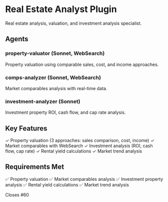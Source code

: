 # Real Estate Analyst Plugin

Real estate analysis, valuation, and investment analysis specialist.

## Agents

### property-valuator (Sonnet, WebSearch)
Property valuation using comparable sales, cost, and income approaches.

### comps-analyzer (Sonnet, WebSearch)
Market comparables analysis with real-time data.

### investment-analyzer (Sonnet)
Investment property ROI, cash flow, and cap rate analysis.

## Key Features

✓ Property valuation (3 approaches: sales comparison, cost, income)
✓ Market comparables with WebSearch
✓ Investment analysis (ROI, cash flow, cap rate)
✓ Rental yield calculations
✓ Market trend analysis

## Requirements Met

✅ Property valuation
✅ Market comparables analysis
✅ Investment property analysis
✅ Rental yield calculations
✅ Market trend analysis

Closes #60
